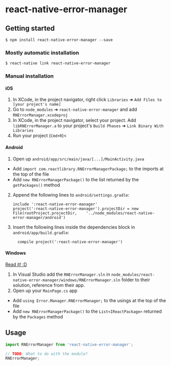 
# react-native-error-manager

## Getting started

`$ npm install react-native-error-manager --save`

### Mostly automatic installation

`$ react-native link react-native-error-manager`

### Manual installation


#### iOS

1. In XCode, in the project navigator, right click `Libraries` ➜ `Add Files to [your project's name]`
2. Go to `node_modules` ➜ `react-native-error-manager` and add `RNErrorManager.xcodeproj`
3. In XCode, in the project navigator, select your project. Add `libRNErrorManager.a` to your project's `Build Phases` ➜ `Link Binary With Libraries`
4. Run your project (`Cmd+R`)<

#### Android

1. Open up `android/app/src/main/java/[...]/MainActivity.java`
  - Add `import com.reactlibrary.RNErrorManagerPackage;` to the imports at the top of the file
  - Add `new RNErrorManagerPackage()` to the list returned by the `getPackages()` method
2. Append the following lines to `android/settings.gradle`:
  	```
  	include ':react-native-error-manager'
  	project(':react-native-error-manager').projectDir = new File(rootProject.projectDir, 	'../node_modules/react-native-error-manager/android')
  	```
3. Insert the following lines inside the dependencies block in `android/app/build.gradle`:
  	```
      compile project(':react-native-error-manager')
  	```

#### Windows
[Read it! :D](https://github.com/ReactWindows/react-native)

1. In Visual Studio add the `RNErrorManager.sln` in `node_modules/react-native-error-manager/windows/RNErrorManager.sln` folder to their solution, reference from their app.
2. Open up your `MainPage.cs` app
  - Add `using Error.Manager.RNErrorManager;` to the usings at the top of the file
  - Add `new RNErrorManagerPackage()` to the `List<IReactPackage>` returned by the `Packages` method


## Usage
```javascript
import RNErrorManager from 'react-native-error-manager';

// TODO: What to do with the module?
RNErrorManager;
```
  